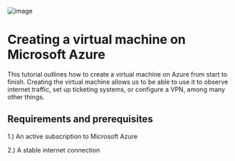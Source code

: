 ![image](https://github.com/Chillsoda/creating-a-virtual-machine/assets/161760771/a5767a6c-1b75-4aaf-ab70-e5c617b65165)



<h1> Creating a virtual machine on Microsoft Azure</h1> 

This tutorial outlines how to create a virtual machine on Azure from start to finish. Creating the virtual machine allows us to be able to use it to observe internet traffic, set up ticketing systems, or configure a VPN, among many other things. 

<h2> Requirements and prerequisites</h2> 
1.) An active subscription to Microsoft Azure 

2.) A stable internet connection 




